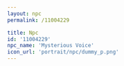 ```yaml
---
layout: npc
permalink: /11004229

title: Npc
id: '11004229'
npc_name: 'Mysterious Voice'
icon_url: 'portrait/npc/dummy_p.png'
---
```

